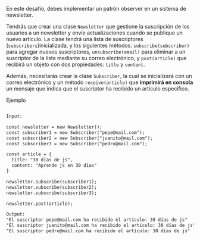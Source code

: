 En este desafío, debes implementar un patrón observer en un sistema de newsletter.

Tendrás que crear una clase `Newsletter` que gestione la suscripción de los usuarios a un newsletter y envíe actualizaciones cuando se publique un nuevo artículo. La clase tendrá una lista de suscriptores (`subscribers`)inicializada, y los siguientes métodos: `subscribe(subscriber)` para agregar nuevos suscriptores, `unsubscribe(email)` para eliminar a un suscriptor de la lista mediante su correo electrónico, y `post(article)` que recibirá un objeto con dos propiedades: `title` y `content`.

Además, necesitarás crear la clase `Subscriber`, la cual se inicializará con un correo electrónico y un método `receive(article)` que **imprimirá en consola** un mensaje que indica que el suscriptor ha recibido un artículo específico.

Ejemplo

```txt

Input:

const newsletter = new Newsletter();
const subscriber1 = new Subscriber("pepe@mail.com");
const subscriber2 = new Subscriber("juanito@mail.com");
const subscriber3 = new Subscriber("pedro@mail.com");

const article = {
  title: "30 días de js",
  content: "Aprende js en 30 días"
}

newsletter.subscribe(subscriber1);
newsletter.subscribe(subscriber2);
newsletter.subscribe(subscriber3);

newsletter.post(article);

Output:
"El suscriptor pepe@mail.com ha recibido el artículo: 30 días de js"
"El suscriptor juanito@mail.com ha recibido el artículo: 30 días de js"
"El suscriptor pedro@mail.com ha recibido el artículo: 30 días de js"

```
